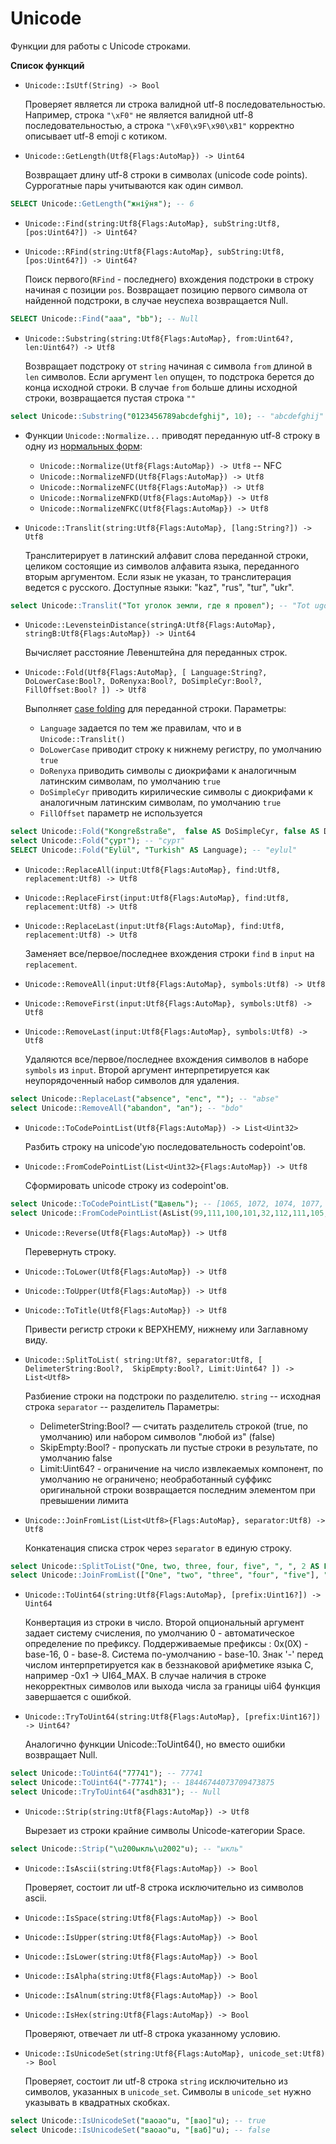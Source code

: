 # Unicode
Функции для работы с Unicode строками.

**Список функций**

* ```Unicode::IsUtf(String) -> Bool```

  Проверяет является ли строка валидной utf-8 последовательностью. Например, строка ```"\xF0"``` не является валидной utf-8 последовательностью, а строка ```"\xF0\x9F\x90\xB1"``` корректно описывает utf-8 emoji с котиком.

* ```Unicode::GetLength(Utf8{Flags:AutoMap}) -> Uint64```

  Возвращает длину utf-8 строки в символах (unicode code points). Суррогатные пары учитываются как один символ.
```sql
SELECT Unicode::GetLength("жніўня"); -- 6
```

* ```Unicode::Find(string:Utf8{Flags:AutoMap}, subString:Utf8, [pos:Uint64?]) -> Uint64?```
* ```Unicode::RFind(string:Utf8{Flags:AutoMap}, subString:Utf8, [pos:Uint64?]) -> Uint64?```

  Поиск первого(```RFind``` - последнего) вхождения подстроки в строку начиная с позиции ```pos```. Возвращает позицию первого символа от найденной подстроки, в случае неуспеха возвращается Null.

```sql
SELECT Unicode::Find("aaa", "bb"); -- Null
```

* ```Unicode::Substring(string:Utf8{Flags:AutoMap}, from:Uint64?, len:Uint64?) -> Utf8```

  Возвращает подстроку от ```string``` начиная с символа ```from``` длиной в ```len``` символов. Если аргумент ```len``` опущен, то подстрока берется до конца исходной строки.
  В случае ```from``` больше длины исходной строки, возвращается пустая строка ```""```

```sql
select Unicode::Substring("0123456789abcdefghij", 10); -- "abcdefghij"
```

* Функции ```Unicode::Normalize...``` приводят переданную utf-8 строку в одну из [нормальных форм](https://unicode.org/reports/tr15/#Norm_Forms):

  * ```Unicode::Normalize(Utf8{Flags:AutoMap}) -> Utf8``` -- NFC
  * ```Unicode::NormalizeNFD(Utf8{Flags:AutoMap}) -> Utf8```
  * ```Unicode::NormalizeNFC(Utf8{Flags:AutoMap}) -> Utf8```
  * ```Unicode::NormalizeNFKD(Utf8{Flags:AutoMap}) -> Utf8```
  * ```Unicode::NormalizeNFKC(Utf8{Flags:AutoMap}) -> Utf8```


* ```Unicode::Translit(string:Utf8{Flags:AutoMap}, [lang:String?]) -> Utf8```

  Транслитерирует в латинский алфавит слова переданной строки, целиком состоящие из символов алфавита языка, переданного вторым аргументом. Если язык не указан, то транслитерация ведется с русского. Доступные языки: "kaz", "rus", "tur", "ukr".

```sql
select Unicode::Translit("Тот уголок земли, где я провел"); -- "Tot ugolok zemli, gde ya provel"
```

* ```Unicode::LevensteinDistance(stringA:Utf8{Flags:AutoMap}, stringB:Utf8{Flags:AutoMap}) -> Uint64```

  Вычисляет расстояние Левенштейна для переданных строк.

* ```Unicode::Fold(Utf8{Flags:AutoMap}, [ Language:String?, DoLowerCase:Bool?, DoRenyxa:Bool?, DoSimpleCyr:Bool?, FillOffset:Bool? ]) -> Utf8```

  Выполняет [case folding](https://www.w3.org/TR/charmod-norm/#definitionCaseFolding) для переданной строки.
  Параметры:
  - ```Language``` задается по тем же правилам, что и в ```Unicode::Translit()```
  - ```DoLowerCase``` приводит строку к нижнему регистру, по умолчанию ```true```
  - ```DoRenyxa``` приводить символы с диокрифами к аналогичным латинским символам, по умолчанию ```true```
  - ```DoSimpleCyr``` приводить кирилические символы с диокрифами к аналогичным латинским символам, по умолчанию ```true```
  - ```FillOffset``` параметр не используется

```sql
select Unicode::Fold("Kongreßstraße",  false AS DoSimpleCyr, false AS DoRenyxa); -- "kongressstrasse"
select Unicode::Fold("ҫурт"); -- "сурт"
SELECT Unicode::Fold("Eylül", "Turkish" AS Language); -- "eylul"
```

* ```Unicode::ReplaceAll(input:Utf8{Flags:AutoMap}, find:Utf8, replacement:Utf8) -> Utf8```
* ```Unicode::ReplaceFirst(input:Utf8{Flags:AutoMap}, find:Utf8, replacement:Utf8) -> Utf8```
* ```Unicode::ReplaceLast(input:Utf8{Flags:AutoMap}, find:Utf8, replacement:Utf8) -> Utf8```

  Заменяет все/первое/последнее вхождения строки ```find``` в ```input``` на ```replacement```.

* ```Unicode::RemoveAll(input:Utf8{Flags:AutoMap}, symbols:Utf8) -> Utf8```
* ```Unicode::RemoveFirst(input:Utf8{Flags:AutoMap}, symbols:Utf8) -> Utf8```
* ```Unicode::RemoveLast(input:Utf8{Flags:AutoMap}, symbols:Utf8) -> Utf8```

  Удаляются все/первое/последнее вхождения символов в наборе ```symbols``` из ```input```. Второй аргумент интерпретируется как неупорядоченный набор символов для удаления.
```sql
select Unicode::ReplaceLast("absence", "enc", ""); -- "abse"
select Unicode::RemoveAll("abandon", "an"); -- "bdo"
```

* ```Unicode::ToCodePointList(Utf8{Flags:AutoMap}) -> List<Uint32>```

  Разбить строку на unicode'ую последовательность codepoint'ов.
* ```Unicode::FromCodePointList(List<Uint32>{Flags:AutoMap}) -> Utf8```

  Сформировать unicode строку из codepoint'ов.

```sql
select Unicode::ToCodePointList("Щавель"); -- [1065, 1072, 1074, 1077, 1083, 1100]
select Unicode::FromCodePointList(AsList(99,111,100,101,32,112,111,105,110,116,115,32,99,111,110,118,101,114,116,101,114)); -- "code points converter"
```

* ```Unicode::Reverse(Utf8{Flags:AutoMap}) -> Utf8```

  Перевернуть строку.

* ```Unicode::ToLower(Utf8{Flags:AutoMap}) -> Utf8```
* ```Unicode::ToUpper(Utf8{Flags:AutoMap}) -> Utf8```
* ```Unicode::ToTitle(Utf8{Flags:AutoMap}) -> Utf8```

  Привести регистр строки к ВЕРХНЕМУ, нижнему или Заглавному виду.

* ```Unicode::SplitToList( string:Utf8?, separator:Utf8, [ DelimeterString:Bool?,  SkipEmpty:Bool?, Limit:Uint64? ]) -> List<Utf8>```

  Разбиение строки на подстроки по разделителю.
  ```string``` -- исходная строка
  ```separator``` -- разделитель
  Параметры:
  - DelimeterString:Bool? — считать разделитель строкой (true, по умолчанию) или набором символов "любой из" (false)
  - SkipEmpty:Bool? - пропускать ли пустые строки в результате, по умолчанию false
  - Limit:Uint64? - ограничение на число извлекаемых компонент, по умолчанию не ограничено; необработанный суффикс оригинальной строки возвращается последним элементом при превышении лимита

* ```Unicode::JoinFromList(List<Utf8>{Flags:AutoMap}, separator:Utf8) -> Utf8```

  Конкатенация списка строк через ```separator``` в единую строку.

```sql
select Unicode::SplitToList("One, two, three, four, five", ", ", 2 AS Limit); -- ["One", "two", "three, four, five"]
select Unicode::JoinFromList(["One", "two", "three", "four", "five"], ";"); -- "One;two;three;four;five"
```

* ```Unicode::ToUint64(string:Utf8{Flags:AutoMap}, [prefix:Uint16?]) -> Uint64```

  Конвертация из строки в число.
  Второй опциональный аргумент задает систему счисления, по умолчанию 0 - автоматическое определение по префиксу.
  Поддерживаемые префиксы : 0x(0X) - base-16, 0 - base-8. Система по-умолчанию - base-10.
  Знак '-' перед числом интерпретируется как в беззнаковой арифметике языка C, например -0x1 -> UI64_MAX.
  В случае наличия в строке некорректных символов или выхода числа за границы ui64 функция завершается с ошибкой.
* ```Unicode::TryToUint64(string:Utf8{Flags:AutoMap}, [prefix:Uint16?]) -> Uint64?```

  Аналогично функции Unicode::ToUint64(), но вместо ошибки возвращает Null.
```sql
select Unicode::ToUint64("77741"); -- 77741
select Unicode::ToUint64("-77741"); -- 18446744073709473875
select Unicode::TryToUint64("asdh831"); -- Null
```

* ```Unicode::Strip(string:Utf8{Flags:AutoMap}) -> Utf8```

  Вырезает из строки крайние символы Unicode-категории Space.
```sql
select Unicode::Strip("\u200ыкль\u2002"u); -- "ыкль"
```

* ```Unicode::IsAscii(string:Utf8{Flags:AutoMap}) -> Bool```

  Проверяет, состоит ли utf-8 строка исключительно из символов ascii.
* ```Unicode::IsSpace(string:Utf8{Flags:AutoMap}) -> Bool```
* ```Unicode::IsUpper(string:Utf8{Flags:AutoMap}) -> Bool```
* ```Unicode::IsLower(string:Utf8{Flags:AutoMap}) -> Bool```
* ```Unicode::IsAlpha(string:Utf8{Flags:AutoMap}) -> Bool```
* ```Unicode::IsAlnum(string:Utf8{Flags:AutoMap}) -> Bool```
* ```Unicode::IsHex(string:Utf8{Flags:AutoMap}) -> Bool```

  Проверяют, отвечает ли utf-8 строка указанному условию.

* ```Unicode::IsUnicodeSet(string:Utf8{Flags:AutoMap}, unicode_set:Utf8) -> Bool```

  Проверяет, состоит ли utf-8 строка ```string``` исключительно из символов, указанных в ```unicode_set```. Символы в ```unicode_set``` нужно указывать в квадратных скобках.
```sql
select Unicode::IsUnicodeSet("ваоао"u, "[вао]"u); -- true
select Unicode::IsUnicodeSet("ваоао"u, "[ваб]"u); -- false
```
